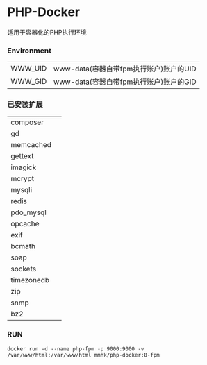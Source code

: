 # PHP-Docker 

适用于容器化的PHP执行环境

### Environment

|||
|-|-|
|WWW_UID|www-data(容器自带fpm执行账户)账户的UID|
|WWW_GID|www-data(容器自带fpm执行账户)账户的GID|

### 已安装扩展

|||
|-|-|
|composer||
|gd||
|memcached||
|gettext||
|imagick||
|mcrypt||
|mysqli||
|redis||
|pdo_mysql||
|opcache||
|exif||
|bcmath||
|soap||
|sockets||
|timezonedb||
|zip||
|snmp||
|bz2||


### RUN

```
docker run -d --name php-fpm -p 9000:9000 -v /var/www/html:/var/www/html mmhk/php-docker:8-fpm
```
